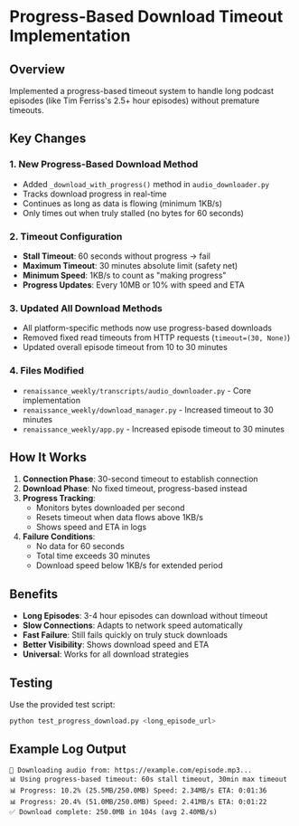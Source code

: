 # Progress-Based Download Timeout Implementation

## Overview
Implemented a progress-based timeout system to handle long podcast episodes (like Tim Ferriss's 2.5+ hour episodes) without premature timeouts.

## Key Changes

### 1. New Progress-Based Download Method
- Added `_download_with_progress()` method in `audio_downloader.py`
- Tracks download progress in real-time
- Continues as long as data is flowing (minimum 1KB/s)
- Only times out when truly stalled (no bytes for 60 seconds)

### 2. Timeout Configuration
- **Stall Timeout**: 60 seconds without progress → fail
- **Maximum Timeout**: 30 minutes absolute limit (safety net)
- **Minimum Speed**: 1KB/s to count as "making progress"
- **Progress Updates**: Every 10MB or 10% with speed and ETA

### 3. Updated All Download Methods
- All platform-specific methods now use progress-based downloads
- Removed fixed read timeouts from HTTP requests (`timeout=(30, None)`)
- Updated overall episode timeout from 10 to 30 minutes

### 4. Files Modified
- `renaissance_weekly/transcripts/audio_downloader.py` - Core implementation
- `renaissance_weekly/download_manager.py` - Increased timeout to 30 minutes
- `renaissance_weekly/app.py` - Increased episode timeout to 30 minutes

## How It Works

1. **Connection Phase**: 30-second timeout to establish connection
2. **Download Phase**: No fixed timeout, progress-based instead
3. **Progress Tracking**: 
   - Monitors bytes downloaded per second
   - Resets timeout when data flows above 1KB/s
   - Shows speed and ETA in logs
4. **Failure Conditions**:
   - No data for 60 seconds
   - Total time exceeds 30 minutes
   - Download speed below 1KB/s for extended period

## Benefits

- **Long Episodes**: 3-4 hour episodes can download without timeout
- **Slow Connections**: Adapts to network speed automatically  
- **Fast Failure**: Still fails quickly on truly stuck downloads
- **Better Visibility**: Shows download speed and ETA
- **Universal**: Works for all download strategies

## Testing

Use the provided test script:
```bash
python test_progress_download.py <long_episode_url>
```

## Example Log Output
```
🎵 Downloading audio from: https://example.com/episode.mp3...
📊 Using progress-based timeout: 60s stall timeout, 30min max timeout
📊 Progress: 10.2% (25.5MB/250.0MB) Speed: 2.34MB/s ETA: 0:01:36
📊 Progress: 20.4% (51.0MB/250.0MB) Speed: 2.41MB/s ETA: 0:01:22
✅ Download complete: 250.0MB in 104s (avg 2.40MB/s)
```